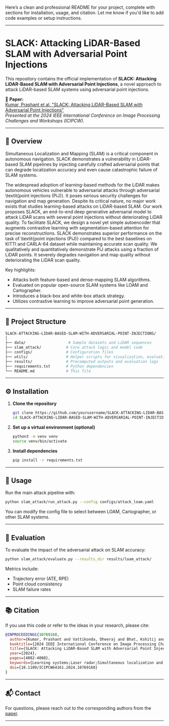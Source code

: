 Here’s a clean and professional README for your project, complete with sections for installation, usage, and citation. Let me know if you'd like to add code examples or setup instructions.

---

# SLACK: Attacking LiDAR-Based SLAM with Adversarial Point Injections

This repository contains the official implementation of **SLACK: Attacking LiDAR-Based SLAM with Adversarial Point Injections**, a novel approach to attack LiDAR-based SLAM systems using adversarial point injections.

📄 **Paper:**  
[Kumar, Prashant et al. "SLACK: Attacking LiDAR-Based SLAM with Adversarial Point Injections"](https://doi.org/10.48550/arXiv.2504.03089)  
*Presented at the 2024 IEEE International Conference on Image Processing Challenges and Workshops (ICIPCW).*

---

## 🧠 Overview

Simultaneous Localization and Mapping (SLAM) is a critical component in autonomous navigation. SLACK demonstrates a vulnerability in LiDAR-based SLAM pipelines by injecting carefully crafted adversarial points that can degrade localization accuracy and even cause catastrophic failure of SLAM systems.

The widespread adoption of learning-based methods for the LiDAR makes autonomous vehicles vulnerable to adversarial attacks through adversarial \textit{point injections (PiJ)}. It poses serious security challenges for navigation and map generation. Despite its critical nature, no major work exists that studies learning-based attacks on LiDAR-based SLAM. Our work proposes SLACK, an end-to-end deep generative adversarial model to attack LiDAR scans with several point injections without deteriorating LiDAR quality. To facilitate SLACK, we design a novel yet simple autoencoder that augments contrastive learning with segmentation-based attention for precise reconstructions. SLACK demonstrates superior performance on the task of \textit{point injections (PiJ)} compared to the best baselines on KITTI and CARLA-64 dataset while maintaining accurate scan quality. We qualitatively and quantitatively demonstrate PiJ attacks using a fraction of LiDAR points. It severely degrades navigation and map quality without deteriorating the LiDAR scan quality. 

Key highlights:
- Attacks both feature-based and dense-mapping SLAM algorithms.
- Evaluated on popular open-source SLAM systems like LOAM and Cartographer.
- Introduces a black-box and white-box attack strategy.
- Utilizes contrastive learning to improve adversarial point generation.

---

## 📁 Project Structure

```bash
SLACK-ATTACKING-LIDAR-BASED-SLAM-WITH-ADVERSARIAL-POINT-INJECTIONS/
│
├── data/                   # Sample datasets and LiDAR sequences
├── slam_attack/           # Core attack logic and model code
├── configs/               # Configuration files
├── utils/                 # Helper scripts for visualization, evaluation, etc.
├── results/               # Precomputed outputs and evaluation logs
├── requirements.txt       # Python dependencies
└── README.md              # This file
```

---

## ⚙️ Installation

1. **Clone the repository**
   ```bash
   git clone https://github.com/yourusername/SLACK-ATTACKING-LIDAR-BASED-SLAM-WITH-ADVERSARIAL-POINT-INJECTIONS.git
   cd SLACK-ATTACKING-LIDAR-BASED-SLAM-WITH-ADVERSARIAL-POINT-INJECTIONS
   ```

2. **Set up a virtual environment (optional)**
   ```bash
   python3 -m venv venv
   source venv/bin/activate
   ```

3. **Install dependencies**
   ```bash
   pip install -r requirements.txt
   ```

---

## 🚀 Usage

Run the main attack pipeline with:

```bash
python slam_attack/run_attack.py --config configs/attack_loam.yaml
```

You can modify the config file to select between LOAM, Cartographer, or other SLAM systems.

---

## 🧪 Evaluation

To evaluate the impact of the adversarial attack on SLAM accuracy:

```bash
python slam_attack/evaluate.py --results_dir results/loam_attack/
```

Metrics include:
- Trajectory error (ATE, RPE)
- Point cloud consistency
- SLAM failure rates

---

## 📚 Citation

If you use this code or refer to the ideas in your research, please cite:

```bibtex
@INPROCEEDINGS{10769168,
  author={Kumar, Prashant and Vattikonda, Dheeraj and Bhat, Kshitij and Dargan, Kunal and Kalra, Prem},
  booktitle={2024 IEEE International Conference on Image Processing Challenges and Workshops (ICIPCW)}, 
  title={SLACK: Attacking LiDAR-Based SLAM with Adversarial Point Injections}, 
  year={2024},
  pages={4082-4088},
  keywords={Learning systems;Laser radar;Simultaneous localization and mapping;Accuracy;Navigation;Conferences;Contrastive learning;Security;Image reconstruction;Autonomous vehicles},
  doi={10.1109/ICIPCW64161.2024.10769168}
}
```

---

## 📬 Contact

For questions, please reach out to the corresponding authors from the [paper](https://doi.org/10.48550/arXiv.2504.03089).

---

